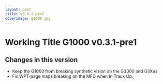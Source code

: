 ```yaml
---
layout: post
title: v0.3.1-pre1
coverimage: g1000.jpg
---
```

# Working Title G1000 v0.3.1-pre1
## Changes in this version

* Keep the G1000 from breaking synthetic vision on the G3000 and G3Xes
* Fix WPT-page maps breaking on the MFD when in Track Up.